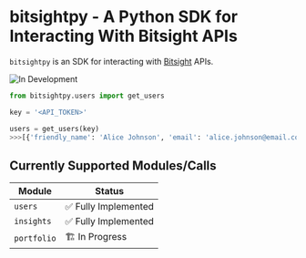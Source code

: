 # bitsightpy - A Python SDK for Interacting With Bitsight APIs

```bitsightpy``` is an SDK for interacting with [Bitsight](https://bitsight.com) APIs.

![In Development](https://img.shields.io/badge/In%20DEVELOPMENT-8A2BE2?style=for-the-badge)

```py
from bitsightpy.users import get_users

key = '<API_TOKEN>'

users = get_users(key)
>>>[{'friendly_name': 'Alice Johnson', 'email': 'alice.johnson@email.com', ...}, ...]
```

## Currently Supported Modules/Calls

| Module | Status |
| -- | -- |
| ```users``` | ✅ Fully Implemented |
| ```insights``` | ✅ Fully Implemented |
| ```portfolio``` | 🏗️ In Progress |

